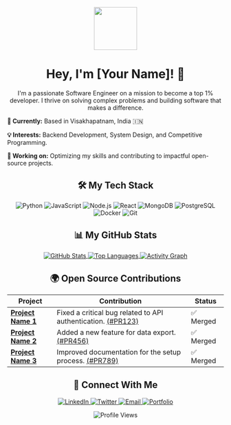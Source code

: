 
<!--Hi there! Thanks for stopping by.
This is a README template designed to make your GitHub profile stand out.

To use it, create a new repository with the same name as your GitHub username.

For example, if your username is "octocat", create a repository named "octocat".

Add this file and name it README.md. GitHub will automatically display it on your profile.

Now, let's get customizing!
-->

<!--
Header Section

The align=&quot;center&quot; attribute will center the content.

The &lt;h1&gt; tag creates a large heading.

The image is a GIF that adds a nice touch. You can find others by searching for "coding gif" or "hello world gif".
-->

<div align="center">
<img src="https://www.google.com/search?q=https://media.giphy.com/media/M9gbBd9nbDrOTu1Mqx/giphy.gif" width="100"/>
<h1>Hey, I'm [Your Name]! 👋</h1>
</div>

<!--
Introduction / About Me

This is where you introduce yourself. Talk about your passion, what you're currently learning, or what you're working on.

The waving hand emoji is a nice touch.

The location and time are manually set for now, but it shows what's possible.
-->

<p align="center">
I'm a passionate Software Engineer on a mission to become a top 1% developer. I thrive on solving complex problems and building software that makes a difference.







<b>📍 Currently:</b> Based in Visakhapatnam, India 🇮🇳





<b>💡 Interests:</b> Backend Development, System Design, and Competitive Programming.





<b>🚀 Working on:</b> Optimizing my skills and contributing to impactful open-source projects.
</p>

<!--
Tech Stack Section

Show off the technologies you're skilled in.

I'm using shields.io badges here. You can customize them or find more at https://shields.io/.

Replace the icon names (e.g., 'JavaScript', 'Python') with the ones you use.

You can find more icons at https://simpleicons.org/.
-->

<h2 align="center">🛠️ My Tech Stack</h2>
<p align="center">
<img src="https://www.google.com/search?q=https://img.shields.io/badge/Python-3776AB%3Fstyle%3Dfor-the-badge%26logo%3Dpython%26logoColor%3Dwhite" alt="Python"/>
<img src="https://www.google.com/search?q=https://img.shields.io/badge/JavaScript-F7DF1E%3Fstyle%3Dfor-the-badge%26logo%3Djavascript%26logoColor%3Dblack" alt="JavaScript"/>
<img src="https://www.google.com/search?q=https://img.shields.io/badge/Node.js-339933%3Fstyle%3Dfor-the-badge%26logo%3Dnodedotjs%26logoColor%3Dwhite" alt="Node.js"/>
<img src="https://www.google.com/search?q=https://img.shields.io/badge/React-61DAFB%3Fstyle%3Dfor-the-badge%26logo%3Dreact%26logoColor%3Dblack" alt="React"/>
<img src="https://www.google.com/search?q=https://img.shields.io/badge/MongoDB-47A248%3Fstyle%3Dfor-the-badge%26logo%3Dmongodb%26logoColor%3Dwhite" alt="MongoDB"/>
<img src="https://www.google.com/search?q=https://img.shields.io/badge/PostgreSQL-4169E1%3Fstyle%3Dfor-the-badge%26logo%3Dpostgresql%26logoColor%3Dwhite" alt="PostgreSQL"/>
<img src="https://www.google.com/search?q=https://img.shields.io/badge/Docker-2496ED%3Fstyle%3Dfor-the-badge%26logo%3Ddocker%26logoColor%3Dwhite" alt="Docker"/>
<img src="https://www.google.com/search?q=https://img.shields.io/badge/Git-F05032%3Fstyle%3Dfor-the-badge%26logo%3Dgit%26logoColor%3Dwhite" alt="Git"/>
</p>

<!--
GitHub Stats Section

These are dynamically generated stats cards from a popular open-source project.

Replace YOUR_GITHUB_USERNAME with your actual GitHub username.

You can customize the theme. Check out all available themes here:
https://www.google.com/search?q=https://github.com/anuraghazra/github-readme-stats/blob/master/themes/README.md

The layout=compact makes the language card smaller.
-->

<h2 align="center">📊 My GitHub Stats</h2>
<p align="center">
<a href="https://github.com/anuraghazra/github-readme-stats">
<img align="center" src="https://www.google.com/search?q=https://github-readme-stats.vercel.app/api%3Fusername%3DYOUR_GITHUB_USERNAME%26show_icons%3Dtrue%26theme%3Dtokyonight%26hide_border%3Dtrue%26include_all_commits%3Dtrue%26count_private%3Dtrue" alt="GitHub Stats" />
</a>







<a href="https://github.com/anuraghazra/github-readme-stats">
<img align="center" src="https://www.google.com/search?q=https://github-readme-stats.vercel.app/api/top-langs/%3Fusername%3DYOUR_GITHUB_USERNAME%26layout%3Dcompact%26theme%3Dtokyonight%26hide_border%3Dtrue%26include_all_commits%3Dtrue%26count_private%3Dtrue" alt="Top Languages"/>
</a>
<a href="https://github.com/ashutosh00710/github-readme-activity-graph">
<img align="center" src="https://www.google.com/search?q=https://github-readme-activity-graph.vercel.app/graph%3Fusername%3DYOUR_GITHUB_USERNAME%26bg_color%3D1a1b27%26color%3D79ff97%26line%3D79ff97%26point%3Dff79c6%26area%3Dtrue%26hide_border%3Dtrue" alt="Activity Graph"/>
</a>
</p>

<!--
Open Source Contributions Section

This is a great way to show you're a collaborator.

Manually list your most significant contributions.

Link to the project and the specific Pull Request (PR) or issue.
-->

<h2 align="center">🌍 Open Source Contributions</h2>
<div align="center">
<table>
<thead align="center">
<tr border: none;>
<th>Project</th>
<th>Contribution</th>
<th>Status</th>
</tr>
</thead>
<tbody>
<tr>
<td><a href="[LINK_TO_PROJECT_1]"><b>Project Name 1</b></a></td>
<td>Fixed a critical bug related to API authentication. <a href="[LINK_TO_PR_1]">(#PR123)</a></td>
<td>✅ Merged</td>
</tr>
<tr>
<td><a href="[LINK_TO_PROJECT_2]"><b>Project Name 2</b></a></td>
<td>Added a new feature for data export. <a href="[LINK_TO_PR_2]">(#PR456)</a></td>
<td>✅ Merged</td>
</tr>
<tr>
<td><a href="[LINK_TO_PROJECT_3]"><b>Project Name 3</b></a></td>
<td>Improved documentation for the setup process. <a href="[LINK_TO_PR_3]">(#PR789)</a></td>
<td>✅ Merged</td>
</tr>
</tbody>
</table>
</div>

<!--
Connect With Me Section

Add links to your social media profiles.

Use icons to make it visually appealing.
-->

<h2 align="center">🤝 Connect With Me</h2>
<p align="center">
<a href="[YOUR_LINKEDIN_URL]" target="_blank">
<img src="https://www.google.com/search?q=https://img.shields.io/badge/LinkedIn-0077B5%3Fstyle%3Dfor-the-badge%26logo%3Dlinkedin%26logoColor%3Dwhite" alt="LinkedIn"/>
</a>
<a href="[YOUR_TWITTER_URL]" target="_blank">
<img src="https://www.google.com/search?q=https://img.shields.io/badge/Twitter-1DA1F2%3Fstyle%3Dfor-the-badge%26logo%3Dtwitter%26logoColor%3Dwhite" alt="Twitter"/>
</a>
<a href="mailto:[YOUR_EMAIL_ADDRESS]" target="_blank">
<img src="https://www.google.com/search?q=https://img.shields.io/badge/Email-D14836%3Fstyle%3Dfor-the-badge%26logo%3Dgmail%26logoColor%3Dwhite" alt="Email"/>
</a>
<a href="[YOUR_PORTFOLIO_URL]" target="_blank">
<img src="https://www.google.com/search?q=https://img.shields.io/badge/Portfolio-255E63%3Fstyle%3Dfor-the-badge%26logo%3Dgoogle-chrome%26logoColor%3Dwhite" alt="Portfolio"/>
</a>
</p>

<!--
Profile Views Counter

A simple badge to show how many people have viewed your profile.

Replace YOUR_GITHUB_USERNAME with your username.
-->

<p align="center">
<img src="https://www.google.com/search?q=https://komarev.com/ghpvc/%3Fusername%3DYOUR_GITHUB_USERNAME%26color%3Dblueviolet%26style%3Dflat-square" alt="Profile Views"/>
</p>
